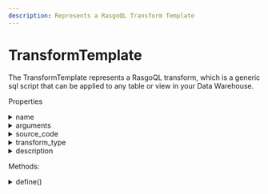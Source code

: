 ```yaml
---
description: Represents a RasgoQL Transform Template
---
```


# TransformTemplate

The TransformTemplate represents a RasgoQL transform, which is a generic sql script that can be applied to any table or view in your Data Warehouse.



Properties

<details>

<summary>name</summary>

str: a common name used to uniquely identify the transform

</details>

<details>

<summary>arguments</summary>

list of dict: a list of input parameters the transform requires or optionally accepts

</details>

<details>

<summary>source_code</summary>

str: a Jinja template representing the SQL statement that will be applied

</details>

<details>

<summary>transform_type</summary>

str: type of transform. Represents the output structure of the transforms

Values: \[COLUMN, ROW, TABLE]

</details>

<details>

<summary>description</summary>

str: a (not very) brief, (not very) clear explanation of what the transforms does&#x20;

</details>

Methods:

<details>

<summary>define()</summary>

Returns a single lengthy string of all the class properties

</details>

